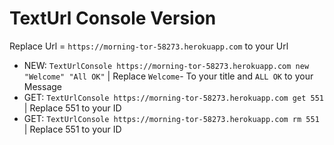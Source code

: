 ﻿# TextUrl Console Version

Replace Url = `https://morning-tor-58273.herokuapp.com` to your Url



- NEW: `TextUrlConsole https://morning-tor-58273.herokuapp.com new "Welcome" "All OK"` | Replace `Welcome`- To your title and `ALL OK` to your Message
- GET: `TextUrlConsole https://morning-tor-58273.herokuapp.com get 551` | Replace 551 to your ID
- GET: `TextUrlConsole https://morning-tor-58273.herokuapp.com rm 551` | Replace 551 to your ID